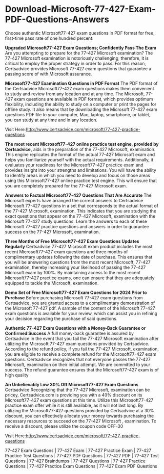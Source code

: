 # Download-Microsoft-77-427-Exam-PDF-Questions-Answers

Choose authentic Microsoft77-427 exam questions in PDF format for free; first-time pass rate of one hundred percent.

**Upgraded Microsoft77-427 Exam Questions; Confidently Pass The Exam**
Are you attempting to prepare for the 77-427 Microsoft examination? The 77-427 Microsoft examination is notoriously challenging; therefore, it is critical to employ the proper strategy in order to pass. For this reason, Certsadvice provides Microsoft 77-427 exam questions that guarantee a passing score of with Microsoft assurance.

**Microsoft77-427 Examination Questions in PDF Format**
The PDF format of the Certsadvice Microsoft77-427 exam questions makes them convenient to study and review from any location and at any time. The Microsoft, 77-427 exam questions are available in PDF format, which provides optimum flexibility, including the ability to study on a computer or print the pages for offline study. It also means that by downloading the Microsoft 77-427 exam questions PDF file to your computer, Mac, laptop, smartphone, or tablet, you can study at any time and in any location.

Visit Here:http://www.certsadvice.com/microsoft/77-427-practice-questions

**The most recent Microsoft77-427 online practice test engine, provided by Certsadvice,**
aids in the preparation of the 77-427 Microsoft, examination. This engine replicates the format of the actual 77-427 Microsoft exam and helps you familiarize yourself with the actual requirements. Additionally, it evaluates your readiness for the Microsoft77-427 practice exam and provides insight into your strengths and limitations. You will have the ability to identify areas in which you need to develop and focus on those areas using this Microsoft77-427 online practice test engine. This will ensure that you are completely prepared for the 77-427 Microsoft exam.

**Answers to Factual Microsoft77-427 Questions That Are Accurate**
The Microsoft experts have arranged the correct answers to Certsadvice Microsoft 77-427 questions in a set that corresponds to the actual format of the 77-427 Microsoft, examination. This indicates that you are studying the exact questions that appear on the 77-427 Microsoft, examination with the Microsoft 77-427 study questions. Learn the answers to each of these Microsoft 77-427 practice questions and answers in order to guarantee success on the 77-427 Microsoft, examination.

**Three Months of Free Microsoft77-427 Exam Questions Updates Regularly**
Certsadvice 77-427 Microsoft exam product includes the most recent Microsoft77-427 exam questions and three months of complimentary updates following the date of purchase. This ensures that you will be answering questions from the most recent Microsoft, 77-427 examination, thereby increasing your likelihood of passing the 77-427 Microsoft exam by 100%. By maintaining access to the most recent Microsoft77-427 practice exams, one can ensure that they are adequately equipped to tackle the Microsoft, examination.

**Demo Set of Free Microsoft77-427 Exam Questions for 2024 Prior to Purchase**
Before purchasing Microsoft 77-427 exam questions from Certsadvice, you are granted access to a complimentary demonstration of the Microsoft 77-427 pdf. A sample of the content of the Microsoft 77-427 exam questions is available for your review, which can assist you in refining your decision regarding the purchase of said questions.

**Authentic 77-427 Exam Questions with a Money-Back Guarantee or Confirmed Success**
A full money-back guarantee is assured by Certsadvice in the event that you fail the 77-427 Microsoft examination after utilizing the Microsoft  77-427 exam questions provided by Certsadvice. According to the refund policy, if you fail the 77-427 Microsoft, examination, you are eligible to receive a complete refund for the Microsoft77-427 exam questions. Certsadvice recognizes that not everyone passes the 77-427 Microsoft, examination on their initial attempt. We are committed to your success. The refund guarantee ensures that the Microsoft77-427 exam is of high quality

**An Unbelievably Low 30% Off Microsoft77-427 Exam Questions**
Certsadvice Recognizing that the 77-427 Microsoft, examination can be pricey, Certsadvice.com is providing you with a 40% discount on its Microsoft77-427 exam questions at this time. Utilize this Microsoft77-427 practice exam offer while it is still available, as it will not last long. By utilizing the Microsoft77-427 questions provided by Certsadvice at a 30% discount, you can effectively allocate your money towards purchasing the necessary resources to succeed on the 77-427 Microsoft ,  examination. To receive a discount, please utilize the coupon code OFF-30

Visit Here:http://www.certsadvice.com/microsoft/77-427-practice-questions


77-427 Exam Questions | 77-427 Exam | 77-427 Practice Exam | 77-427 Practice Test Questions | 77-427 PDF Questions | 77-427 PDF | 77-427 Test Questions | 77-427 Braindumps | 77-427 Questions | 77-427 Practice Questions | 77-427 Practice Exam Questions | 77-427 Exam PDF Questions
